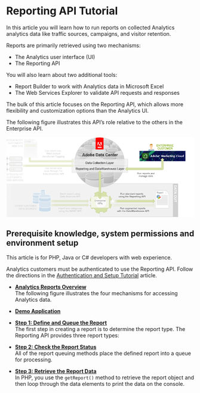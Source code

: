 # Reporting API Tutorial

In this article you will learn how to run reports on collected Analytics analytics data like traffic sources, campaigns, and visitor retention.

Reports are primarily retrieved using two mechanisms:

-   The Analytics user interface \(UI\)
-   The Reporting API

You will also learn about two additional tools:

-   Report Builder to work with Analytics data in Microsoft Excel
-   The Web Services Explorer to validate API requests and responses

The bulk of this article focuses on the Reporting API, which allows more flexibility and customization options than the Analytics UI.

The following figure illustrates this API’s role relative to the others in the Enterprise API.

![](graphics/Reporting_Figure1.png)

## Prerequisite knowledge, system permissions and environment setup

This article is for PHP, Java or C\# developers with web experience.

Analytics customers must be authenticated to use the Reporting API. Follow the directions in the [Authentication and Setup Tutorial](c_Authentication_and_Setup.md#) article.

-   **[Analytics Reports Overview](c_Analytics_Reports_Overview.md)**  
The following figure illustrates the four mechanisms for accessing Analytics data.
-   **[Demo Application](c_demo_application_reporting.md)**  
 
-   **[Step 1: Define and Queue the Report](c_report_define.md)**  
The first step in creating a report is to determine the report type. The Reporting API provides three report types:
-   **[Step 2: Check the Report Status](c_report_status.md)**  
All of the report queuing methods place the defined report into a queue for processing.
-   **[Step 3: Retrieve the Report Data](c_report_retrieve.md)**  
In PHP, you use the `getReport()` method to retrieve the report object and then loop through the data elements to print the data on the console.

